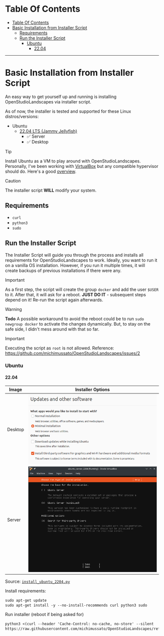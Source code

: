 # Table Of Contents
<!-- TOC -->
* [Table Of Contents](#table-of-contents)
* [Basic Installation from Installer Script](#basic-installation-from-installer-script)
  * [Requirements](#requirements)
  * [Run the Installer Script](#run-the-installer-script)
    * [Ubuntu](#ubuntu)
      * [22.04](#2204)
<!-- TOC -->

---

# Basic Installation from Installer Script

An easy way to get yourself up and running is 
installing OpenStudioLandscapes via installer script.

As of now, the installer is tested and supported for
these Linux distros/versions:
- Ubuntu
  - [22.04 LTS (Jammy Jellyfish)](https://www.releases.ubuntu.com/22.04/)
    - ✅ Server
    - ✅ Desktop

> [!TIP]
> Install Ubuntu as a VM to play around with OpenStudioLandscapes.
> Personally, I've been working with [VirtualBox](https://www.virtualbox.org/)
> but any compatible hypervisor should do.
> Here's a good [overview](https://en.wikipedia.org/wiki/Comparison_of_platform_virtualization_software).

> [!CAUTION]
> The installer script **WILL** modify your system.

## Requirements

- `curl`
- `python3`
- `sudo`

## Run the Installer Script

The Installer Script will guide you through the process
and installs all requirements for
OpenStudioLandscapes to work. Ideally, you want to
run it on a vanilla OS installation. However, 
if you run it multiple times, it will create backups
of previous installations if there were any.

> [!IMPORTANT]
> As a first step, the script will create the group `docker` 
> and add the user `$USER` to it. After that, it will ask for a reboot.
> **JUST DO IT** - subsequent steps depend on it! 
> Re-run the script again afterwards.

> [!WARNING]
> **Todo**
> A possible workaround to avoid the reboot could be to run
> `sudo newgroup docker` to activate the changes dynamically. 
> But, to stay on the safe side, I didn't mess around with that
> so far.

> [!IMPORTANT]
> Executing the script as `root` is not allowed.
> Reference: https://github.com/michimussato/OpenStudioLandscapes/issues/2

### Ubuntu

#### 22.04

| Image   | Installer Options                                                                  |
|---------|------------------------------------------------------------------------------------|
| Desktop | ![Install_UbuntuDesktop2204.png](../../media/images/Install_UbuntuDesktop2204.png) |
| Server  | ![Install_UbuntuServer2204.png](../../media/images/Install_UbuntuServer2204.png)   |

Source: [`install_ubuntu_2204.py`](https://github.com/michimussato/OpenStudioLandscapes/blob/main/installer/ubuntu/22.04/install_ubuntu_2204.py)

Install requirements:

```shell
sudo apt-get update
sudo apt-get install -y --no-install-recommends curl python3 sudo
```

Run installer (reboot if being asked for)

```shell
python3 <(curl --header 'Cache-Control: no-cache, no-store' --silent https://raw.githubusercontent.com/michimussato/OpenStudioLandscapes/refs/heads/main/installer/ubuntu/22.04/install_ubuntu_2204.py)
```
